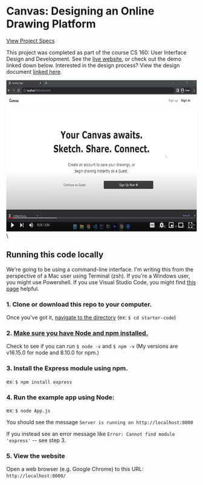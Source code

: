 # Canvas: Designing an Online Drawing Platform

[View Project Specs](https://docs.google.com/document/d/1eDBWV2iGvQ5OnpOU0W7OhmfMhAA-pF1c-jYmc1exuXA/edit?usp=sharing)

This project was completed as part of the course CS 160: User Interface Design and Development. See the [live website](https://canvas-khankamolk.vercel.app/), or check out the demo linked down below. Interested in the design process? View the design document [linked here](https://docs.google.com/document/d/17MhX_vLBtApr3-xQF4lgBIF2MnnguVqPDNjbEz6n9DM/edit?usp=sharing).

[<img src="https://raw.githubusercontent.com/khankamolk/canvas/main/public/assets/screenshot.png" height="400">](https://youtu.be/3WZIwJMTocU)
\

## Running this code locally

We're going to be using a command-line interface. I'm writing this from the perspective of a Mac user using Terminal (zsh). If you're a Windows user, you might use Powershell. If you use Visual Studio Code, you might find [this page](https://docs.microsoft.com/en-us/windows/dev-environment/javascript/nodejs-beginners-tutorial)
 helpful.
 
### 1. Clone or download this repo to your computer.
Once you've got it, [navigate to the directory](https://www.macworld.com/article/221277/command-line-navigating-files-folders-mac-terminal.html)
(ex: ``$ cd starter-code``)
### 2. [Make sure you have Node and npm installed.](https://docs.npmjs.com/downloading-and-installing-node-js-and-npm) 

Check to see if you can run  ``$ node -v`` and ``$ npm -v`` (My versions are v16.15.0 for node and 8.10.0 for npm.)
### 3. Install the Express module using npm. 
ex: ``$ npm install express``
### 4. Run the example app using Node:
ex: ``$ node App.js``

You should see the message ``Server is running on http://localhost:8000``

If you instead see an error message like ``Error: Cannot find module 'express'`` -- see step 3. 
### 5. View the website
Open a web browser (e.g. Google Chrome) to this URL: ``http://localhost:8000/``
